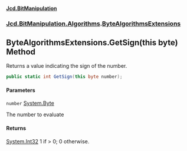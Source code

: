 #### [Jcd.BitManipulation](index 'index')
### [Jcd.BitManipulation.Algorithms](Jcd.BitManipulation.Algorithms 'Jcd.BitManipulation.Algorithms').[ByteAlgorithmsExtensions](Jcd.BitManipulation.Algorithms.ByteAlgorithmsExtensions 'Jcd.BitManipulation.Algorithms.ByteAlgorithmsExtensions')

## ByteAlgorithmsExtensions.GetSign(this byte) Method

Returns a value indicating the sign of the number.

```csharp
public static int GetSign(this byte number);
```
#### Parameters

<a name='Jcd.BitManipulation.Algorithms.ByteAlgorithmsExtensions.GetSign(thisbyte).number'></a>

`number` [System.Byte](https://docs.microsoft.com/en-us/dotnet/api/System.Byte 'System.Byte')

The number to evaluate

#### Returns
[System.Int32](https://docs.microsoft.com/en-us/dotnet/api/System.Int32 'System.Int32')
1 if > 0; 0 otherwise.